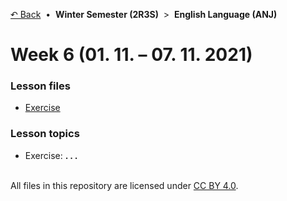 [&#8630; Back](../) &nbsp;&#8226;&nbsp; **Winter Semester (2R3S)** &nbsp;>&nbsp; **English Language (ANJ)**


# Week 6 (01. 11. – 07. 11. 2021)


### Lesson files

- [Exercise](./01_Exercise)


### Lesson topics

- Exercise: **. . .**


<br/>All files in this repository are licensed under [CC BY 4.0](http://creativecommons.org/licenses/by/4.0/).
